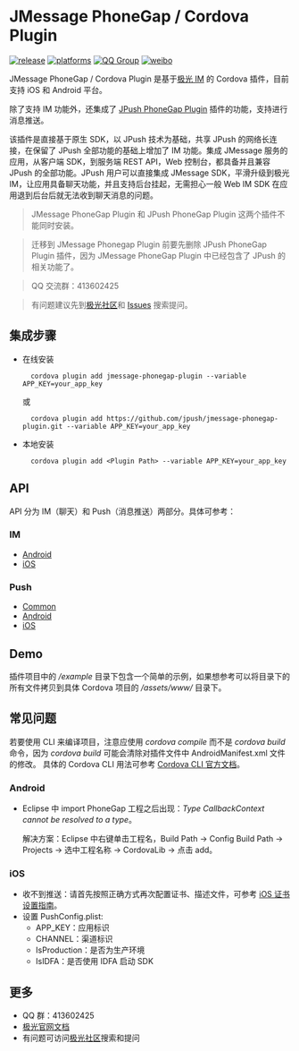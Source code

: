 # JMessage PhoneGap / Cordova Plugin

[![release](https://img.shields.io/badge/release-2.2.0-blue.svg)](https://github.com/jpush/jmessage-phonegap-plugin/releases)
[![platforms](https://img.shields.io/badge/platforms-iOS%7CAndroid-lightgrey.svg)](https://github.com/jpush/jmessage-phonegap-plugin)
[![QQ Group](https://img.shields.io/badge/QQ%20Group-413602425-red.svg)](https://github.com/jpush/jmessage-phonegap-plugin)
[![weibo](https://img.shields.io/badge/weibo-JPush-blue.svg)](http://weibo.com/jpush?refer_flag=1001030101_&is_all=1)

JMessage PhoneGap / Cordova Plugin 是基于[极光 IM](https://docs.jiguang.cn/jmessage/guideline/jmessage_guide/) 的 Cordova 插件，目前支持 iOS 和 Android 平台。

除了支持 IM 功能外，还集成了 [JPush PhoneGap Plugin](https://github.com/jpush/jpush-phonegap-plugin) 插件的功能，支持进行消息推送。

该插件是直接基于原生 SDK，以 JPush 技术为基础，共享 JPush 的网络长连接，在保留了 JPush 全部功能的基础上增加了 IM 功能。集成 JMessage 服务的应用，从客户端 SDK，到服务端 REST API，Web 控制台，都具备并且兼容 JPush 的全部功能。JPush 用户可以直接集成 JMessage SDK，平滑升级到极光IM，让应用具备聊天功能，并且支持后台挂起，无需担心一般 Web IM SDK 在应用退到后台后就无法收到聊天消息的问题。

>JMessage PhoneGap Plugin 和 JPush PhoneGap Plugin 这两个插件不能同时安装。

>迁移到 JMessage Phonegap Plugin 前要先删除 JPush PhoneGap Plugin 插件，因为 JMessage PhoneGap Plugin 中已经包含了 JPush 的相关功能了。

> QQ 交流群：413602425

> 有问题建议先到[极光社区](https://community.jiguang.cn/)和 [Issues](https://github.com/jpush/jmessage-phonegap-plugin/issues) 搜索提问。

## 集成步骤
- 在线安装

		cordova plugin add jmessage-phonegap-plugin --variable APP_KEY=your_app_key

	或

		cordova plugin add https://github.com/jpush/jmessage-phonegap-plugin.git --variable APP_KEY=your_app_key

- 本地安装

		cordova plugin add <Plugin Path> --variable APP_KEY=your_app_key

## API
API 分为 IM（聊天）和 Push（消息推送）两部分。具体可参考：
### IM
- [Android](/doc/Android_detail_api.md)
- [iOS](/doc/iOS_API.md)

### Push
- [Common](https://github.com/jpush/jpush-phonegap-plugin/blob/master/doc/Common_detail_api.md)
- [Android](https://github.com/jpush/jpush-phonegap-plugin/blob/master/doc/Android_detail_api.md)
- [iOS](https://github.com/jpush/jpush-phonegap-plugin/blob/master/doc/iOS_API.md)

## Demo
插件项目中的 */example* 目录下包含一个简单的示例，如果想参考可以将目录下的所有文件拷贝到具体 Cordova 项目的 */assets/www/* 目录下。

## 常见问题
若要使用 CLI 来编译项目，注意应使用 *cordova compile* 而不是 *cordova build* 命令，因为 *cordova build* 可能会清除对插件文件中 AndroidManifest.xml 文件的修改。
具体的 Cordova CLI 用法可参考 [Cordova CLI 官方文档](https://cordova.apache.org/docs/en/latest/reference/cordova-cli/index.html)。

### Android
- Eclipse 中 import PhoneGap 工程之后出现：*Type CallbackContext cannot be resolved to a type*。

  解决方案：Eclipse 中右键单击工程名，Build Path -> Config Build Path -> Projects -> 选中工程名称 -> CordovaLib -> 点击 add。

### iOS
- 收不到推送：请首先按照正确方式再次配置证书、描述文件，可参考 [iOS 证书设置指南](https://docs.jiguang.cn/jpush/client/iOS/ios_cer_guide/)。
- 设置 PushConfig.plist:
	- APP_KEY：应用标识
	- CHANNEL：渠道标识
	- IsProduction：是否为生产环境
	- IsIDFA：是否使用 IDFA 启动 SDK

## 更多
- QQ 群：413602425
- [极光官网文档](http://docs.jiguang.cn/guideline/jmessage_guide/)
- 有问题可访问[极光社区](http://community.jiguang.cn/)搜索和提问
